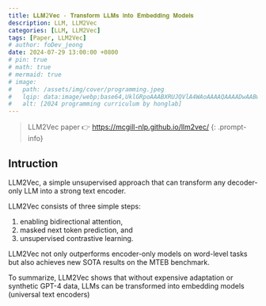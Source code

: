 ```yaml
---
title: 𝐋𝐋𝐌2𝐕𝐞𝐜 - 𝐓𝐫𝐚𝐧𝐬𝐟𝐨𝐫𝐦 𝐋𝐋𝐌𝐬 𝐢𝐧𝐭𝐨 𝐄𝐦𝐛𝐞𝐝𝐝𝐢𝐧𝐠 𝐌𝐨𝐝𝐞𝐥𝐬
description: LLM, LLM2Vec
categories: [LLM, LLM2Vec]
tags: [Paper, LLM2Vec]
# author: foDev_jeong
date: 2024-07-29 13:00:00 +0800
# pin: true
# math: true
# mermaid: true
# image:
#   path: /assets/img/cover/programming.jpeg
#   lqip: data:image/webp;base64,UklGRpoAAABXRUJQVlA4WAoAAAAQAAAADwAABwAAQUxQSDIAAAARL0AmbZurmr57yyIiqE8oiG0bejIYEQTgqiDA9vqnsUSI6H+oAERp2HZ65qP/VIAWAFZQOCBCAAAA8AEAnQEqEAAIAAVAfCWkAALp8sF8rgRgAP7o9FDvMCkMde9PK7euH5M1m6VWoDXf2FkP3BqV0ZYbO6NA/VFIAAAA
#   alt: [2024 programming curriculum by honglab]
---
```


> LLM2Vec paper 👉 <https://mcgill-nlp.github.io/llm2vec/>
{: .prompt-info}


## Intruction

LLM2Vec, a simple unsupervised approach that can transform any decoder-only LLM into a strong text encoder. 

LLM2Vec consists of three simple steps: 
1. enabling bidirectional attention, 
2. masked next token prediction, and 
3. unsupervised contrastive learning. 

LLM2Vec not only outperforms encoder-only models on word-level tasks but also achieves new SOTA results on the MTEB benchmark. 

To summarize, LLM2Vec shows that without expensive adaptation or synthetic GPT-4 data, LLMs can be transformed into embedding models (universal text encoders)



